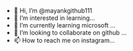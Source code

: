 - 👋 Hi, I’m @mayankgithub111
- 👀 I’m interested in learning...
- 🌱 I’m currently learning microsoft ...
- 💞️ I’m looking to collaborate on github ...
- 📫 How to reach me on instagram...

<!---
mayankgithub111/mayankgithub111 is a ✨ special ✨ repository because its `README.md` (this file) appears on your GitHub profile.
You can click the Preview link to take a look at your changes.
---
